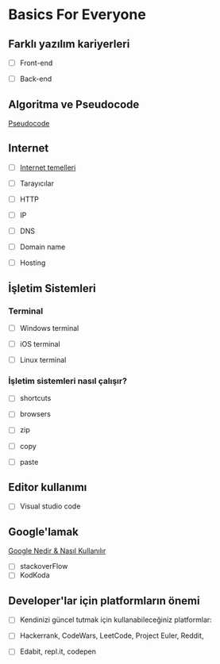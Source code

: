 # Basics For Everyone



## Farklı yazılım kariyerleri 

- [ ] Front-end

- [ ] Back-end

## Algoritma ve Pseudocode

[Pseudocode](pseudocode/)

## Internet

- [ ] [Internet temelleri](https://github.com/Kodluyoruz/taskforce/blob/basics/basics-for-everyone/internet/internetinTemelleriReadMe.md)

- [ ] Tarayıcılar

- [ ] HTTP

- [ ] IP

- [ ] DNS

- [ ] Domain name

- [ ] Hosting

## İşletim Sistemleri

  ### Terminal

- [ ] Windows terminal

- [ ] iOS terminal

- [ ] Linux terminal

### İşletim sistemleri nasıl çalışır?

- [ ] shortcuts
- [ ] browsers
- [ ] zip
- [ ] copy
- [ ] paste 



## Editor kullanımı

- [ ] Visual studio code

## Google'lamak

[Google Nedir & Nasıl Kullanılır](google/)

- [ ] stackoverFlow
- [ ] KodKoda

## Developer'lar için platformların önemi

- [ ] Kendinizi güncel tutmak için kullanabileceğiniz platformlar: 
- [ ] Hackerrank, CodeWars, LeetCode, Project Euler, Reddit, 
- [ ] Edabit, repl.it, codepen

